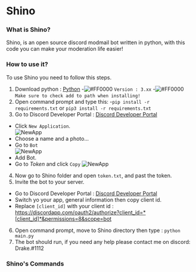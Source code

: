 # Shino
### What is Shino?
Shino, is an open source discord modmail bot written in python, with this code you can make your moderation life easier!

### How to use it?
To use Shino you need to follow this steps.
1. Download python : [Python](https://www.python.org/downloads/) 
  -![#FF0000](https://placehold.it/15/f03c15/000000?text=+) `Version : 3.xx`
  -![#FF0000](https://placehold.it/15/f03c15/000000?text=+) `Make sure to check add to path when installing!`
2. Open command prompt and type this:
  -`pip install -r requirements.txt` or  `pip3 install -r requirements.txt`
3. Go to Discord Developer Portal : [Discord Developer Portal](https://discordapp.com/developers/applications/) 
  - Click `New Application`.<br />
    ![NewApp](https://i.imgur.com/J3y4cSf.png)
  - Choose a name and a photo...
  - Go to `Bot` <br />
    ![NewApp](https://i.imgur.com/xodpdZM.png)
  - Add Bot.  
  - Go to *Token* and click `Copy`
    ![NewApp](https://i.imgur.com/GyvGg8S.png)
4. Now go to Shino folder and open `token.txt`, and past the token.
5. Invite the bot to your server.
  - Go to Discord Developer Portal : [Discord Developer Portal](https://discordapp.com/developers/applications/)
  - Switch yo your app, general information then copy client id.
  - Replace `[client_id]` with your client id : https://discordapp.com/oauth2/authorize?client_id=*[client_id]*&permissions=8&scope=bot 
6. Open command prompt, move to Shino directory then type : `python main.py`
7. The bot should run, if you need any help please contact me on discord: Drake.#1112

### Shino's Commands



